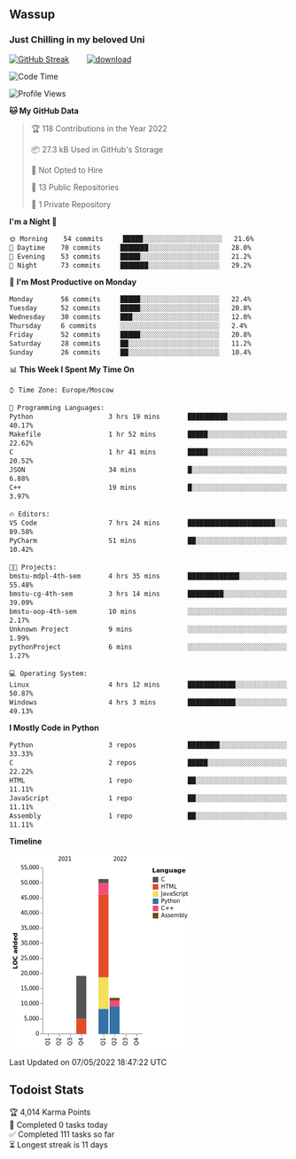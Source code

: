 ## Wassup 
### Just Chilling in my beloved Uni 

<!--
-->

[![GitHub Streak](http://github-readme-streak-stats.herokuapp.com?user=archeoss&theme=shades-of-purple&hide_border=true&date_format=j%20M%5B%20Y%5D)](https://git.io/streak-stats)&nbsp;&nbsp;&nbsp;&nbsp;&nbsp;&nbsp;&nbsp;&nbsp;[![download](https://user-images.githubusercontent.com/68448737/147796309-d8b65b1d-4dde-40d9-b03a-2b42aaa6cd43.jpeg)
](https://bmstu.ru/)

<!--START_SECTION:waka-->
![Code Time](http://img.shields.io/badge/Code%20Time-0-blue)

![Profile Views](http://img.shields.io/badge/Profile%20Views-2-blue)

**🐱 My GitHub Data** 

> 🏆 118 Contributions in the Year 2022
 > 
> 📦 27.3 kB Used in GitHub's Storage 
 > 
> 🚫 Not Opted to Hire
 > 
> 📜 13 Public Repositories 
 > 
> 🔑 1 Private Repository 
 > 
**I'm a Night 🦉** 

```text
🌞 Morning    54 commits     █████░░░░░░░░░░░░░░░░░░░░   21.6% 
🌆 Daytime    70 commits     ███████░░░░░░░░░░░░░░░░░░   28.0% 
🌃 Evening    53 commits     █████░░░░░░░░░░░░░░░░░░░░   21.2% 
🌙 Night      73 commits     ███████░░░░░░░░░░░░░░░░░░   29.2%

```
📅 **I'm Most Productive on Monday** 

```text
Monday       56 commits     █████░░░░░░░░░░░░░░░░░░░░   22.4% 
Tuesday      52 commits     █████░░░░░░░░░░░░░░░░░░░░   20.8% 
Wednesday    30 commits     ███░░░░░░░░░░░░░░░░░░░░░░   12.0% 
Thursday     6 commits      ░░░░░░░░░░░░░░░░░░░░░░░░░   2.4% 
Friday       52 commits     █████░░░░░░░░░░░░░░░░░░░░   20.8% 
Saturday     28 commits     ██░░░░░░░░░░░░░░░░░░░░░░░   11.2% 
Sunday       26 commits     ██░░░░░░░░░░░░░░░░░░░░░░░   10.4%

```


📊 **This Week I Spent My Time On** 

```text
⌚︎ Time Zone: Europe/Moscow

💬 Programming Languages: 
Python                   3 hrs 19 mins       ██████████░░░░░░░░░░░░░░░   40.17% 
Makefile                 1 hr 52 mins        █████░░░░░░░░░░░░░░░░░░░░   22.62% 
C                        1 hr 41 mins        █████░░░░░░░░░░░░░░░░░░░░   20.52% 
JSON                     34 mins             █░░░░░░░░░░░░░░░░░░░░░░░░   6.88% 
C++                      19 mins             █░░░░░░░░░░░░░░░░░░░░░░░░   3.97%

🔥 Editors: 
VS Code                  7 hrs 24 mins       ██████████████████████░░░   89.58% 
PyCharm                  51 mins             ██░░░░░░░░░░░░░░░░░░░░░░░   10.42%

🐱‍💻 Projects: 
bmstu-mdpl-4th-sem       4 hrs 35 mins       █████████████░░░░░░░░░░░░   55.48% 
bmstu-cg-4th-sem         3 hrs 14 mins       █████████░░░░░░░░░░░░░░░░   39.09% 
bmstu-oop-4th-sem        10 mins             ░░░░░░░░░░░░░░░░░░░░░░░░░   2.17% 
Unknown Project          9 mins              ░░░░░░░░░░░░░░░░░░░░░░░░░   1.99% 
pythonProject            6 mins              ░░░░░░░░░░░░░░░░░░░░░░░░░   1.27%

💻 Operating System: 
Linux                    4 hrs 12 mins       ████████████░░░░░░░░░░░░░   50.87% 
Windows                  4 hrs 3 mins        ████████████░░░░░░░░░░░░░   49.13%

```

**I Mostly Code in Python** 

```text
Python                   3 repos             ████████░░░░░░░░░░░░░░░░░   33.33% 
C                        2 repos             █████░░░░░░░░░░░░░░░░░░░░   22.22% 
HTML                     1 repo              ██░░░░░░░░░░░░░░░░░░░░░░░   11.11% 
JavaScript               1 repo              ██░░░░░░░░░░░░░░░░░░░░░░░   11.11% 
Assembly                 1 repo              ██░░░░░░░░░░░░░░░░░░░░░░░   11.11%

```


**Timeline**

![Chart not found](https://raw.githubusercontent.com/archeoss/archeoss/master/charts/bar_graph.png) 


 Last Updated on 07/05/2022 18:47:22 UTC
<!--END_SECTION:waka-->

## Todoist Stats

<!-- TODO-IST:START -->
🏆  4,014 Karma Points           
🌸  Completed 0 tasks today           
✅  Completed 111 tasks so far           
⏳  Longest streak is 11 days
<!-- TODO-IST:END -->
